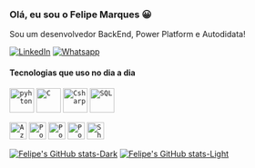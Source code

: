 ### Olá, eu sou o Felipe Marques 😀

Sou um desenvolvedor BackEnd, Power Platform e Autodidata!

[![LinkedIn](https://img.shields.io/badge/LinkedIn-0077B5?style=for-the-badge&logo=linkedin&logoColor=white/)](https://www.linkedin.com/in/felipelamarques/)
[![Whatsapp](https://img.shields.io/badge/WhatsApp-25D366?style=for-the-badge&logo=whatsapp&logoColor=white)](https://wa.me/+5511949439998)

#### Tecnologias que uso no dia a dia

<code><img height="43" alt="pyhton" src="https://img.icons8.com/?size=256&id=13441&format=png"></code>
<code><img height="43" alt="C" src="https://uxwing.com/wp-content/themes/uxwing/download/brands-and-social-media/c-program-icon.png"></code>
<code><img height="43" alt="Csharp" src="https://uxwing.com/wp-content/themes/uxwing/download/brands-and-social-media/c-sharp-programming-language-icon.png"></code>
<code><img height="43" alt="SQL" src="https://cdn-icons-png.flaticon.com/512/4248/4248443.png"></code>

<code><img height="30" alt="Azure" src="https://uxwing.com/wp-content/themes/uxwing/download/brands-and-social-media/azure-icon.png"></code>
<code><img height="30" alt="Power Apps" src="https://img.icons8.com/?size=256&id=jXuZmZPUKCPS&format=png"></code>
<code><img height="30" alt="Power Bi" src="https://img.icons8.com/?size=256&id=3sGOUDo9nJ4k&format=png"></code>
<code><img height="30" alt="Power Automate" src="https://img.icons8.com/?size=256&id=kTTt25v6Drpd&format=png"></code>
<code><img height="30" alt="Sharepoint" src="https://img.icons8.com/?size=256&id=bVAf0kiXtJhO&format=png"></code>

[![Felipe's GitHub stats-Dark](https://github-readme-stats.vercel.app/api?username=felipelamarques&show_icons=true&theme=dark#gh-dark-mode-only)](https://github.com/felipelamarques/github-readme-stats#gh-dark-mode-only)
[![Felipe's GitHub stats-Light](https://github-readme-stats.vercel.app/api?username=felipelamarques&show_icons=true&theme=default#gh-light-mode-only)](https://github.com/felipelamarques/github-readme-stats#gh-light-mode-only)
